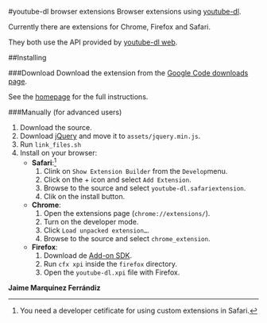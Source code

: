 #youtube-dl browser extensions
Browser extensions using [youtube-dl](http://youtube-dl.org).

Currently there are extensions for Chrome, Firefox and Safari.

They both use the API provided by [youtube-dl web](https://github.com/jaimeMF/youtube-dl-web).
   
##Installing

###Download
Download the extension from the [Google Code downloads page](http://code.google.com/p/youtube-dl-extensions/downloads/list).

See the [homepage](http://jaimemf.github.com/youtube-dl_extensions/) for the full instructions.

###Manually 
(for advanced users)

1.	Download the source.
2.	Download [jQuery](http://jquery.com/) and move it to `assets/jquery.min.js`.
3.	Run `link_files.sh`
4.	Install on your browser:
	* __Safari__:[^1]
		1. Clink on `Show Extension Builder` from the `Develop`menu.
		2. Click on the + icon and select `Add Extension`.
		3. Browse to the source and select `youtube-dl.safariextension`.
		4. Clik on the install button.
	* __Chrome__:
		1. Open the extensions page (`chrome://extensions/`).
		2. Turn on the developer mode.
		3. Click `Load unpacked extension…`.
		4. Browse to the source and select `chrome_extension`.
	* __Firefox__:
		1. Download de [Add-on SDK](https://addons.mozilla.org/en-US/developers/builder).
		2. Run `cfx xpi` inside the `firefox` directory.
		3. Open the `youtube-dl.xpi` file with Firefox.

__Jaime Marquínez Ferrándiz__

[^1]: You need a developer cetificate for using custom extensions in Safari.
